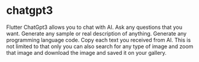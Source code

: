# chatgpt3

Flutter ChatGpt3 allows you to chat with AI. Ask any questions that you want. Generate any sample or real description of anything. Generate any programming language code. Copy each text you received from AI. This is not limited to that only you can also search for any type of image and zoom that image and download the image and saved it on your gallery.
